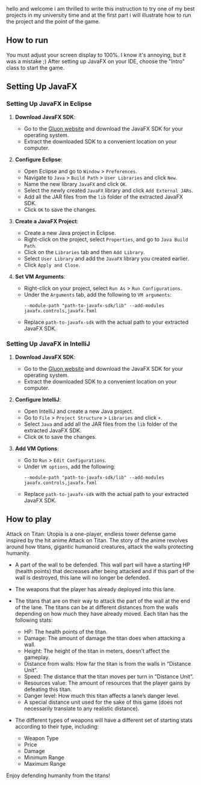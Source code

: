 hello and welcome i am thrilled to write this instruction to try one of my best projects in my university time and at the first part i will illustrate how to run the project and the point of the game.

## How to run
You must adjust your screen display to 100%. I know it's annoying, but it was a mistake ;) After setting up JavaFX on your IDE, choose the "Intro" class to start the game.

## Setting Up JavaFX

### Setting Up JavaFX in Eclipse

1. **Download JavaFX SDK**:
   - Go to the [Gluon website](https://gluonhq.com/products/javafx/) and download the JavaFX SDK for your operating system.
   - Extract the downloaded SDK to a convenient location on your computer.

2. **Configure Eclipse**:
   - Open Eclipse and go to `Window` > `Preferences`.
   - Navigate to `Java` > `Build Path` > `User Libraries` and click `New`.
   - Name the new library `JavaFX` and click `OK`.
   - Select the newly created `JavaFX` library and click `Add External JARs`.
   - Add all the JAR files from the `lib` folder of the extracted JavaFX SDK.
   - Click `OK` to save the changes.

3. **Create a JavaFX Project**:
   - Create a new Java project in Eclipse.
   - Right-click on the project, select `Properties`, and go to `Java Build Path`.
   - Click on the `Libraries` tab and then `Add Library`.
   - Select `User Library` and add the `JavaFX` library you created earlier.
   - Click `Apply and Close`.

4. **Set VM Arguments**:
   - Right-click on your project, select `Run As` > `Run Configurations`.
   - Under the `Arguments` tab, add the following to `VM arguments`:
     ```
     --module-path "path-to-javafx-sdk/lib" --add-modules javafx.controls,javafx.fxml
     ```
   - Replace `path-to-javafx-sdk` with the actual path to your extracted JavaFX SDK.

### Setting Up JavaFX in IntelliJ

1. **Download JavaFX SDK**:
   - Go to the [Gluon website](https://gluonhq.com/products/javafx/) and download the JavaFX SDK for your operating system.
   - Extract the downloaded SDK to a convenient location on your computer.

2. **Configure IntelliJ**:
   - Open IntelliJ and create a new Java project.
   - Go to `File` > `Project Structure` > `Libraries` and click `+`.
   - Select `Java` and add all the JAR files from the `lib` folder of the extracted JavaFX SDK.
   - Click `OK` to save the changes.

3. **Add VM Options**:
   - Go to `Run` > `Edit Configurations`.
   - Under `VM options`, add the following:
     ```
     --module-path "path-to-javafx-sdk/lib" --add-modules javafx.controls,javafx.fxml
     ```
   - Replace `path-to-javafx-sdk` with the actual path to your extracted JavaFX SDK.

## How to play

Attack on Titan: Utopia is a one-player, endless tower defense game inspired by the hit anime Attack on Titan. The story of the anime revolves around how titans, gigantic humanoid creatures, attack the walls protecting humanity.

- A part of the wall to be defended. This wall part will have a starting HP (health points) that decreases after being attacked and if this part of the wall is destroyed, this lane will no longer be defended.
- The weapons that the player has already deployed into this lane.
- The titans that are on their way to attack the part of the wall at the end of the lane. The titans can be at different distances from the walls depending on how much they have already moved. Each titan has the following stats:
  - HP: The health points of the titan.
  - Damage: The amount of damage the titan does when attacking a wall.
  - Height: The height of the titan in meters, doesn’t affect the gameplay.
  - Distance from walls: How far the titan is from the walls in “Distance Unit”.
  - Speed: The distance that the titan moves per turn in “Distance Unit”.
  - Resources value: The amount of resources that the player gains by defeating this titan.
  - Danger level: How much this titan affects a lane’s danger level.
  - A special distance unit used for the sake of this game (does not necessarily translate to any realistic distance).

- The different types of weapons will have a different set of starting stats according to their type, including:
  - Weapon Type
  - Price
  - Damage
  - Minimum Range
  - Maximum Range

Enjoy defending humanity from the titans!
